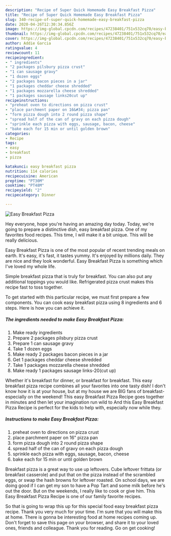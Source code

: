 ```yaml
---
description: "Recipe of Super Quick Homemade Easy Breakfast Pizza"
title: "Recipe of Super Quick Homemade Easy Breakfast Pizza"
slug: 340-recipe-of-super-quick-homemade-easy-breakfast-pizza
date: 2020-04-26T12:30:34.856Z
image: https://img-global.cpcdn.com/recipes/47238401/751x532cq70/easy-breakfast-pizza-recipe-main-photo.jpg
thumbnail: https://img-global.cpcdn.com/recipes/47238401/751x532cq70/easy-breakfast-pizza-recipe-main-photo.jpg
cover: https://img-global.cpcdn.com/recipes/47238401/751x532cq70/easy-breakfast-pizza-recipe-main-photo.jpg
author: Addie Garcia
ratingvalue: 4
reviewcount: 11
recipeingredient:
- " ingredients"
- "2 packages pilsbury pizza crust"
- "1 can sausage gravy"
- "1 dozen eggs"
- "2 packages bacon pieces in a jar"
- "1 packages cheddar cheese shredded"
- "1 packages mozzarella cheese shredded"
- "1 packages sausage links20cut up"
recipeinstructions:
- "preheat oven to directions on pizza crust"
- "place parchment paper on 16&#34; pizza pan"
- "form pizza dough into 2 round pizza shape"
- "spread half of the can of gravy on each pizza dough"
- "sprinkle each pizza with eggs, sausage, bacon, cheese"
- "bake each for 15 min or until golden brown"
categories:
- Recipe
tags:
- easy
- breakfast
- pizza

katakunci: easy breakfast pizza 
nutrition: 114 calories
recipecuisine: American
preptime: "PT30M"
cooktime: "PT48M"
recipeyield: "2"
recipecategory: Dinner

---
```



![Easy Breakfast Pizza](https://img-global.cpcdn.com/recipes/47238401/751x532cq70/easy-breakfast-pizza-recipe-main-photo.jpg)

Hey everyone, hope you're having an amazing day today. Today, we're going to prepare a distinctive dish, easy breakfast pizza. One of my favorites food recipes. This time, I will make it a bit unique. This will be really delicious.

Easy Breakfast Pizza is one of the most popular of recent trending meals on earth. It's easy, it's fast, it tastes yummy. It's enjoyed by millions daily. They are nice and they look wonderful. Easy Breakfast Pizza is something which I've loved my whole life.

Simple breakfast pizza that is truly for breakfast. You can also put any additional toppings you would like. Refrigerated pizza crust makes this recipe fast to toss together.


To get started with this particular recipe, we must first prepare a few components. You can cook easy breakfast pizza using 8 ingredients and 6 steps. Here is how you can achieve it.

<!--inarticleads1-->

##### The ingredients needed to make Easy Breakfast Pizza:

1. Make ready  ingredients
1. Prepare 2 packages pilsbury pizza crust
1. Prepare 1 can sausage gravy
1. Take 1 dozen eggs
1. Make ready 2 packages bacon pieces in a jar
1. Get 1 packages cheddar cheese shredded
1. Take 1 packages mozzarella cheese shredded
1. Make ready 1 packages sausage links-20(cut up)


Whether it&#39;s breakfast for dinner, or breakfast for breakfast. This easy breakfast pizza recipe combines all your favorites into one tasty dish! I don&#39;t know how it is at your house, but at my house we are BIG fans of breakfast-especially on the weekend! This easy Breakfast Pizza Recipe goes together in minutes and then let your imagination run wild to And this Easy Breakfast Pizza Recipe is perfect for the kids to help with, especially now while they. 

<!--inarticleads2-->

##### Instructions to make Easy Breakfast Pizza:

1. preheat oven to directions on pizza crust
1. place parchment paper on 16&#34; pizza pan
1. form pizza dough into 2 round pizza shape
1. spread half of the can of gravy on each pizza dough
1. sprinkle each pizza with eggs, sausage, bacon, cheese
1. bake each for 15 min or until golden brown


Breakfast pizza is a great way to use up leftovers. Cube leftover frittata (or breakfast casserole) and put that on the pizza instead of the scrambled eggs, or swap the hash browns for leftover roasted. On school days, we are doing good if I can get my son to have a Pop Tart and some milk before he&#39;s out the door. But on the weekends, I really like to cook or give him. This Easy Breakfast Pizza Recipe is one of our family favorite recipes. 

So that is going to wrap this up for this special food easy breakfast pizza recipe. Thank you very much for your time. I'm sure that you will make this at home. There is gonna be interesting food at home recipes coming up. Don't forget to save this page on your browser, and share it to your loved ones, friends and colleague. Thank you for reading. Go on get cooking!
